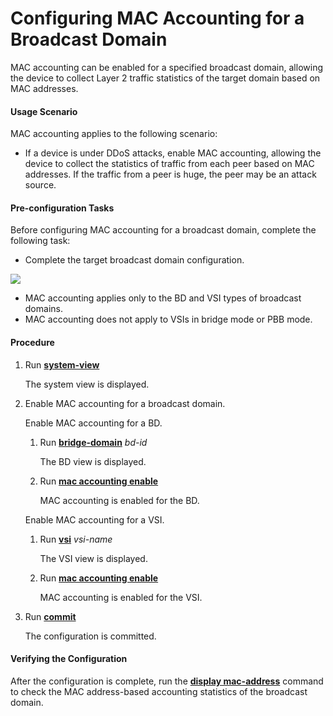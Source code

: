 Configuring MAC Accounting for a Broadcast Domain
=================================================

MAC accounting can be enabled for a specified broadcast domain, allowing the device to collect Layer 2 traffic statistics of the target domain based on MAC addresses.

#### Usage Scenario

MAC accounting applies to the following scenario:

* If a device is under DDoS attacks, enable MAC accounting, allowing the device to collect the statistics of traffic from each peer based on MAC addresses. If the traffic from a peer is huge, the peer may be an attack source.


#### Pre-configuration Tasks

Before configuring MAC accounting for a broadcast domain, complete the following task:

* Complete the target broadcast domain configuration.

![](../../../../public_sys-resources/note_3.0-en-us.png) 

* MAC accounting applies only to the BD and VSI types of broadcast domains.
* MAC accounting does not apply to VSIs in bridge mode or PBB mode.



#### Procedure

1. Run [**system-view**](cmdqueryname=system-view)
   
   
   
   The system view is displayed.
2. Enable MAC accounting for a broadcast domain.
   
   
   
   Enable MAC accounting for a BD.
   
   
   
   1. Run [**bridge-domain**](cmdqueryname=bridge-domain) *bd-id*
      
      
      
      The BD view is displayed.
   2. Run [**mac accounting enable**](cmdqueryname=mac+accounting+enable)
      
      
      
      MAC accounting is enabled for the BD.
   
   
   
   Enable MAC accounting for a VSI.
   
   
   
   1. Run [**vsi**](cmdqueryname=vsi) *vsi-name*
      
      
      
      The VSI view is displayed.
   2. Run [**mac accounting enable**](cmdqueryname=mac+accounting+enable)
      
      
      
      MAC accounting is enabled for the VSI.
3. Run [**commit**](cmdqueryname=commit)
   
   
   
   The configuration is committed.

#### Verifying the Configuration

After the configuration is complete, run the [**display mac-address**](cmdqueryname=display+mac-address) command to check the MAC address-based accounting statistics of the broadcast domain.